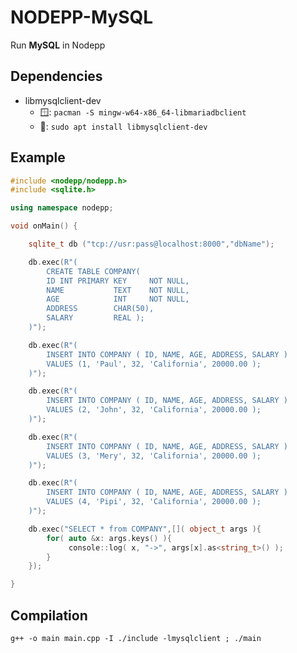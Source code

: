 # NODEPP-MySQL
Run **MySQL** in Nodepp

## Dependencies
- libmysqlclient-dev
  - 🪟: `pacman -S mingw-w64-x86_64-libmariadbclient`
  - 🐧: `sudo apt install libmysqlclient-dev`

## Example
```cpp
#include <nodepp/nodepp.h>
#include <sqlite.h>

using namespace nodepp;

void onMain() {

    sqlite_t db ("tcp://usr:pass@localhost:8000","dbName");

    db.exec(R"(
        CREATE TABLE COMPANY(
        ID INT PRIMARY KEY     NOT NULL,
        NAME           TEXT    NOT NULL,
        AGE            INT     NOT NULL,
        ADDRESS        CHAR(50),
        SALARY         REAL );
    )");

    db.exec(R"(
        INSERT INTO COMPANY ( ID, NAME, AGE, ADDRESS, SALARY )
        VALUES (1, 'Paul', 32, 'California', 20000.00 );
    )");

    db.exec(R"(
        INSERT INTO COMPANY ( ID, NAME, AGE, ADDRESS, SALARY )
        VALUES (2, 'John', 32, 'California', 20000.00 );
    )");

    db.exec(R"(
        INSERT INTO COMPANY ( ID, NAME, AGE, ADDRESS, SALARY )
        VALUES (3, 'Mery', 32, 'California', 20000.00 );
    )");

    db.exec(R"(
        INSERT INTO COMPANY ( ID, NAME, AGE, ADDRESS, SALARY )
        VALUES (4, 'Pipi', 32, 'California', 20000.00 );
    )");

    db.exec("SELECT * from COMPANY",[]( object_t args ){
        for( auto &x: args.keys() ){
             console::log( x, "->", args[x].as<string_t>() );
        }
    });

}
```

## Compilation
`g++ -o main main.cpp -I ./include -lmysqlclient ; ./main`
